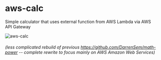 # aws-calc
Simple calculator that uses external function from AWS Lambda via AWS API Gateway

![aws-calc](https://github.com/DarrenSem/aws-calc/assets/106487066/e34b7045-e5ee-4dc3-ba6e-552b466b9e1f)

###### (less complicated rebuild of previous https://github.com/DarrenSem/math-power -- complete rewrite to focus mainly on AWS Amazon Web Services)

